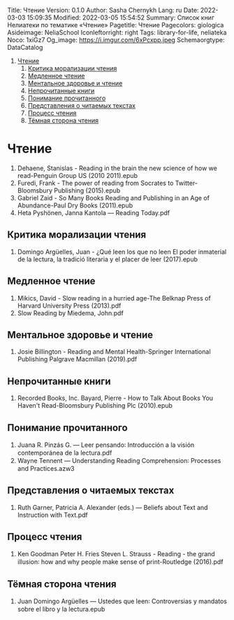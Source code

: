 Title: Чтение
Version: 0.1.0
Author: Sasha Chernykh
Lang: ru
Date: 2022-03-03 15:09:35
Modified: 2022-03-05 15:54:52
Summary: Список книг Нелиатеки по тематике «Чтение»
Pagetitle: Чтение
Pagecolors: giologica
Asideimage: NeliaSchool
Iconleftorright: right
Tags: library-for-life, neliateka
Noco: 1xiGz7
Og_image: https://i.imgur.com/6xPcxpp.jpeg
Schemaorgtype: DataCatalog

<!-- MarkdownTOC -->

1. [Чтение](#Чтение)
	1. [Критика морализации чтения](#Критика-морализации-чтения)
	1. [Медленное чтение](#Медленное-чтение)
	1. [Ментальное здоровье и чтение](#Ментальное-здоровье-и-чтение)
	1. [Непрочитанные книги](#Непрочитанные-книги)
	1. [Понимание прочитанного](#Понимание-прочитанного)
	1. [Представления о читаемых текстах](#Представления-о-читаемых-текстах)
	1. [Процесс чтения](#Процесс-чтения)
	1. [Тёмная сторона чтения](#Тёмная-сторона-чтения)

<!-- /MarkdownTOC -->

<a id="Чтение"></a>
# Чтение

1. Dehaene, Stanislas - Reading in the brain the new science of how we read-Penguin Group US (2010 2011).epub
1. Furedi, Frank - The power of reading from Socrates to Twitter-Bloomsbury Publishing (2015).epub
1. Gabriel Zaid - So Many Books Reading and Publishing in an Age of Abundance-Paul Dry Books (2011).epub
1. Heta Pyshönen, Janna Kantola — Reading Today.pdf

<a id="Критика-морализации-чтения"></a>
## Критика морализации чтения

1. Domingo Argüelles, Juan - ¿Qué leen los que no leen El poder inmaterial de la lectura, la tradició literaria y el placer de leer (2017).epub

<a id="Медленное-чтение"></a>
## Медленное чтение

1. Mikics, David - Slow reading in a hurried age-The Belknap Press of Harvard University Press (2013).pdf
1. Slow Reading by Miedema, John.pdf

<a id="Ментальное-здоровье-и-чтение"></a>
## Ментальное здоровье и чтение

1. Josie Billington - Reading and Mental Health-Springer International Publishing Palgrave Macmillan (2019).pdf

<a id="Непрочитанные-книги"></a>
## Непрочитанные книги

1. Recorded Books, Inc. Bayard, Pierre - How to Talk About Books You Haven't Read-Bloomsbury Publishing Plc (2010).epub

<a id="Понимание-прочитанного"></a>
## Понимание прочитанного

1. Juana R. Pinzás G. — Leer pensando꞉ Introducción a la visión contemporánea de la lectura.pdf
1. Wayne Tennent — Understanding Reading Comprehension꞉ Processes and Practices.azw3

<a id="Представления-о-читаемых-текстах"></a>
## Представления о читаемых текстах

1. Ruth Garner, Patricia A. Alexander (eds.) — Beliefs about Text and Instruction with Text.pdf

<a id="Процесс-чтения"></a>
## Процесс чтения

1. Ken Goodman Peter H. Fries Steven L. Strauss - Reading - the grand illusion꞉ how and why people make sense of print-Routledge (2016).pdf

<a id="Тёмная-сторона-чтения"></a>
## Тёмная сторона чтения

1. Juan Domingo Argüelles — Ustedes que leen꞉ Controversias y mandatos sobre el libro y la lectura.epub
